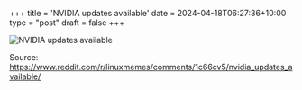 +++
title = 'NVIDIA updates available'
date = 2024-04-18T06:27:36+10:00
type = "post"
draft = false
+++

![NVIDIA updates available](/images/nivdiaupdateavailable.png)

Source: https://www.reddit.com/r/linuxmemes/comments/1c66cv5/nvidia_updates_available/
